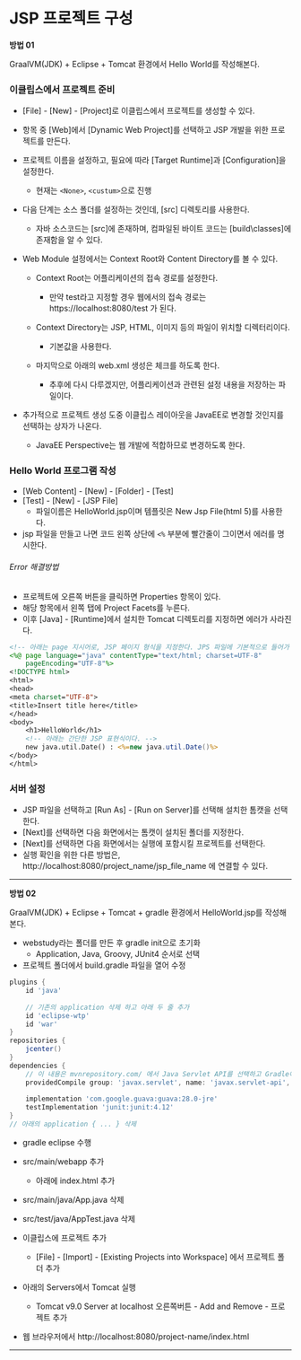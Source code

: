 # JSP 프로젝트 구성

**방법 01**

GraalVM(JDK) + Eclipse + Tomcat 환경에서 Hello World를 작성해본다.



### 이클립스에서 프로젝트 준비

- [File] - [New] - [Project]로 이클립스에서 프로젝트를 생성할 수 있다.
- 항목 중 [Web]에서 [Dynamic Web Project]를 선택하고 JSP 개발을 위한 프로젝트를 만든다.
- 프로젝트 이름을 설정하고, 필요에 따라 [Target Runtime]과 [Configuration]을 설정한다.
  - 현재는 `<None>`, `<custum>`으로 진행
- 다음 단계는 소스 폴더를 설정하는 것인데, [src] 디렉토리를 사용한다.
  - 자바 소스코드는 [src]에 존재하며, 컴파일된 바이트 코드는 [build\classes]에 존재함을 알 수 있다.

- Web Module 설정에서는 Context Root와 Content Directory를 볼 수 있다.

  - Context Root는 어플리케이션의 접속 경로를 설정한다.
    - 만약 test라고 지정할 경우 웹에서의 접속 경로는 https://localhost:8080/test 가 된다.

  - Context Directory는 JSP, HTML, 이미지 등의 파일이 위치할 디렉터리이다.
    - 기본값을 사용한다.
  - 마지막으로 아래의 web.xml 생성은 체크를 하도록 한다.
    - 추후에 다시 다루겠지만, 어플리케이션과 관련된 설정 내용을 저장하는 파일이다.

- 추가적으로 프로젝트 생성 도중 이클립스 레이아웃을 JavaEE로 변경할 것인지를 선택하는 상자가 나온다. 
  - JavaEE Perspective는 웹 개발에 적합하므로 변경하도록 한다.



### Hello World 프로그램 작성

- [Web Content] - [New] - [Folder] - [Test]
- [Test] - [New] - [JSP File]
  - 파일이름은 HelloWorld.jsp이며 템플릿은 New Jsp File(html 5)를 사용한다.
- jsp 파일을 만들고 나면 코드 왼쪽 상단에 `<%` 부분에 빨간줄이 그이면서 에러를 명시한다.

###### Error 해결방법

- 프로젝트에 오른쪽 버튼을 클릭하면 Properties 항목이 있다. 
- 해당 항목에서 왼쪽 탭에 Project Facets를 누른다.
- 이후 [Java] - [Runtime]에서 설치한 Tomcat 디렉토리를 지정하면 에러가 사라진다.

```jsp
<!-- 아래는 page 지시어로, JSP 페이지 형식을 지정한다. JPS 파일에 기본적으로 들어가 있어야 하며 추후에 다시 설명한다. -->
<%@ page language="java" contentType="text/html; charset=UTF-8"
	pageEncoding="UTF-8"%>
<!DOCTYPE html>
<html>
<head>
<meta charset="UTF-8">
<title>Insert title here</title>
</head>
<body>
	<h1>HelloWorld</h1>
    <!-- 아래는 간단한 JSP 표현식이다. -->
	new java.util.Date() : <%=new java.util.Date()%>
</body>
</html>
```



### 서버 설정

- JSP 파일을 선택하고 [Run As] - [Run on Server]를 선택해 설치한 톰캣을 선택한다.
- [Next]를 선택하면 다음 화면에서는 톰캣이 설치된 폴더를 지정한다.
- [Next]를 선택하면 다음 화면에서는 실행에 포함시킬 프로젝트를 선택한다.
- 실행 확인을 위한 다른 방법은, http://localhost:8080/project_name/jsp_file_name 에 연결할 수 있다.

---



**방법 02**

GraalVM(JDK) + Eclipse + Tomcat + gradle 환경에서  HelloWorld.jsp를 작성해본다.

- webstudy라는 폴더를 만든 후 gradle init으로 초기화
  - Application, Java, Groovy, JUnit4 순서로 선택
- 프로젝트 폴더에서 build.gradle 파일을 열어 수정

``` groovy
plugins {    
    id 'java'
    
    // 기존의 application 삭제 하고 아래 두 줄 추가
    id 'eclipse-wtp'
    id 'war'
}
repositories {
    jcenter()
}
dependencies {
    // 이 내용은 mvnrepository.com/ 에서 Java Servlet API를 선택하고 Gradle에 있는 내용 복사
    providedCompile group: 'javax.servlet', name: 'javax.servlet-api', version: '4.0.1'
    
    implementation 'com.google.guava:guava:28.0-jre'
    testImplementation 'junit:junit:4.12'
}
// 아래의 application { ... } 삭제
```

- gradle eclipse 수행
- src/main/webapp 추가
  - 아래에 index.html 추가
- src/main/java/App.java 삭제
- src/test/java/AppTest.java 삭제

- 이클립스에 프로젝트 추가
  - [File] - [Import] - [Existing Projects into Workspace] 에서 프로젝트 폴더 추가
- 아래의 Servers에서 Tomcat 실행
  - Tomcat v9.0 Server at localhost 오른쪽버튼 - Add and Remove - 프로젝트 추가
- 웹 브라우저에서 http://localhost:8080/project-name/index.html

---

